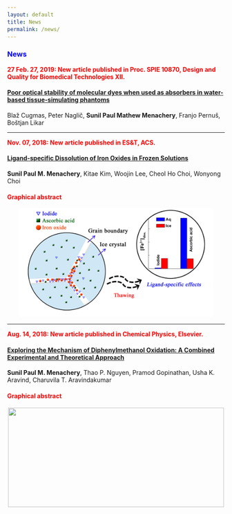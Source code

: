 ```yaml
---
layout: default
title: News
permalink: /news/
---
```


<style>
    tab1 { padding-left: 4em; }
</style>

<h3 style="color: blue; text-align: left;">News</h3>

<p style="color: red; text-align: left;"><strong>27 Feb. 27, 2019: New article published in Proc. SPIE 10870, Design and Quality for Biomedical Technologies XII.</strong></p>

<h4><a href="https://www.spiedigitallibrary.org/conference-proceedings-of-spie/10870/108700N/Poor-optical-stability-of-molecular-dyes-when-used-as-absorbers/10.1117/12.2506977.short?SSO=1">Poor optical stability of molecular dyes when used as absorbers in water-based tissue-simulating phantoms</a></h4>

<p>Blaž Cugmas, Peter Naglič, <strong>Sunil Paul Mathew Menachery</strong>, Franjo Pernuš, Boštjan Likar</p>

<hr>

<p style="color: red; text-align: left;"><strong>Nov. 07, 2018: New article published in ES&T, ACS.</strong></p>

<h4><a href="https://pubs.acs.org/doi/10.1021/acs.est.8b04484" target="_blank">Ligand-specific Dissolution of Iron Oxides in Frozen Solutions</a></h4>

<p><strong>Sunil Paul M. Menachery</strong>, Kitae Kim, Woojin Lee, Cheol Ho Choi, Wonyong Choi</p>

<h4 style="color: red; text-align: left;">Graphical abstract</h4>

<p style="color: blue; text-align: center;"><a href="https://github.com/sunilpaulmathew/sunilpaulmathew.github.io/blob/master/asset/pic011.jpg?raw=true" target="_blank"><img src="https://github.com/sunilpaulmathew/sunilpaulmathew.github.io/blob/master/asset/pic011.jpg?raw=true" alt="" width="450" height="250" /></a></p>

<hr>

<p style="color: red; text-align: left;"><strong>Aug. 14, 2018: New article published in Chemical Physics, Elsevier.</strong></p>

<h4><a href="https://www.sciencedirect.com/science/article/pii/S0301010418306980" target="_blank">Exploring the Mechanism of Diphenylmethanol Oxidation: A Combined Experimental and Theoretical Approach</a></h4>

<p><strong>Sunil Paul M. Menachery</strong>, Thao P. Nguyen, Pramod Gopinathan, Usha K. Aravind, Charuvila T. Aravindakumar</p>

<h4 style="color: red; text-align: left;">Graphical abstract</h4>

<p style="color: blue; text-align: center;"><a href="https://ars.els-cdn.com/content/image/1-s2.0-S0301010418306980-ga1.jpg" target="_blank"><img src="https://ars.els-cdn.com/content/image/1-s2.0-S0301010418306980-ga1.jpg" alt="" width="500" height="230" /></a></p>
